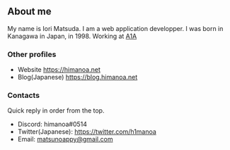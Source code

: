 ## About me

My name is Iori Matsuda. I am a web application developper. I was born in Kanagawa in Japan, in 1998. Working at [A1A](https://github.com/a1a)

### Other profiles

- Website https://himanoa.net
- Blog(Japanese) https://blog.himanoa.net

### Contacts

Quick reply in order from the top.

- Discord: himanoa#0514
- Twitter(Japanese): https://twitter.com/h1manoa
- Email: matsunoappy@gmail.com
